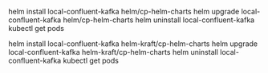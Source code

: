 helm install local-confluent-kafka helm/cp-helm-charts
helm upgrade local-confluent-kafka helm/cp-helm-charts
helm uninstall local-confluent-kafka
kubectl get pods


helm install local-confluent-kafka helm-kraft/cp-helm-charts
helm upgrade local-confluent-kafka helm-kraft/cp-helm-charts
helm uninstall local-confluent-kafka
kubectl get pods